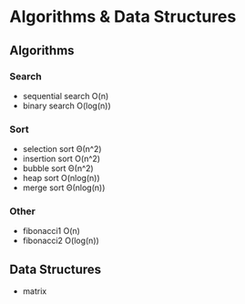 # Algorithms & Data Structures  

## Algorithms

### Search
- sequential search O(n)
- binary search O(log(n))

### Sort
- selection sort Θ(n^2)
- insertion sort O(n^2)
- bubble sort Θ(n^2)
- heap sort O(nlog(n))
- merge sort Θ(nlog(n))

### Other
- fibonacci1 O(n)
- fibonacci2 O(log(n))

## Data Structures
- matrix
